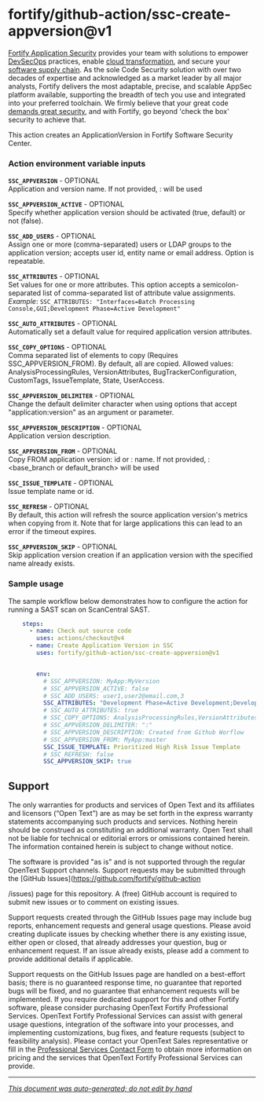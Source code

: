 # fortify/github-action/ssc-create-appversion@v1



<!-- START-INCLUDE:p.marketing-intro.md -->

[Fortify Application Security](https://www.microfocus.com/en-us/solutions/application-security) provides your team with solutions to empower [DevSecOps](https://www.microfocus.com/en-us/cyberres/use-cases/devsecops) practices, enable [cloud transformation](https://www.microfocus.com/en-us/cyberres/use-cases/cloud-transformation), and secure your [software supply chain](https://www.microfocus.com/en-us/cyberres/use-cases/securing-the-software-supply-chain). As the sole Code Security solution with over two decades of expertise and acknowledged as a market leader by all major analysts, Fortify delivers the most adaptable, precise, and scalable AppSec platform available, supporting the breadth of tech you use and integrated into your preferred toolchain. We firmly believe that your great code [demands great security](https://www.microfocus.com/cyberres/application-security/developer-security), and with Fortify, go beyond 'check the box' security to achieve that.

<!-- END-INCLUDE:p.marketing-intro.md -->



<!-- START-INCLUDE:action-ssc-create-appversion.md -->

This action creates an ApplicationVersion in Fortify Software Security Center.

### Action environment variable inputs


<!-- START-INCLUDE:env-ssc-create-appversion.md -->

**`SSC_APPVERSION`** - OPTIONAL   
Application and version name. 
If not provided, <repository>:<branch> will be used

**`SSC_APPVERSION_ACTIVE`** - OPTIONAL   
Specify whether application version should be activated (true, default) or not (false).

**`SSC_ADD_USERS`** - OPTIONAL   
Assign one or more (comma-separated) users or LDAP groups to the application version; accepts user id, entity name or email address. Option is repeatable.

**`SSC_ATTRIBUTES`** - OPTIONAL   
Set values for one or more attributes. This option accepts a semicolon-separated list of comma-separated list of attribute value assignments.
*Example*: `SSC_ATTRIBUTES: "Interfaces=Batch Processing Console,GUI;Development Phase=Active Development"`

**`SSC_AUTO_ATTRIBUTES`** - OPTIONAL   
Automatically set a default value for required application version attributes.

**`SSC_COPY_OPTIONS`** - OPTIONAL   
Comma separated list of elements to copy (Requires SSC_APPVERSION_FROM). By default, all are copied.
Allowed values:  AnalysisProcessingRules, VersionAttributes, BugTrackerConfiguration, CustomTags, IssueTemplate, State, UserAccess.

**`SSC_APPVERSION_DELIMITER`** - OPTIONAL   
Change the default delimiter character when using options that accept "application:version" as an argument or parameter.

**`SSC_APPVERSION_DESCRIPTION`** - OPTIONAL   
Application version description.

**`SSC_APPVERSION_FROM`** - OPTIONAL   
Copy FROM application version: id or <application>:<version> name.
If not provided, <repository>:<base_branch or default_branch> will be used

**`SSC_ISSUE_TEMPLATE`** - OPTIONAL   
Issue template name or id.

**`SSC_REFRESH`** - OPTIONAL   
By default, this action will refresh the source application version's metrics when copying from it. Note that for large applications this can lead to an error if the timeout expires.

**`SSC_APPVERSION_SKIP`** - OPTIONAL   
Skip application version creation if an application version with the specified name already exists.






<!-- END-INCLUDE:env-ssc-create-appversion.md -->


### Sample usage

The sample workflow below demonstrates how to configure the action for running a SAST scan on ScanCentral SAST.

```yaml
    steps:    
      - name: Check out source code
        uses: actions/checkout@v4  
      - name: Create Application Version in SSC
        uses: fortify/github-action/ssc-create-appversion@v1

        env:
          # SSC_APPVERSION: MyApp:MyVersion
          # SSC_APPVERSION_ACTIVE: false
          # SSC_ADD_USERS: user1,user2@email.com,3
          SSC_ATTRIBUTES: "Development Phase=Active Development;Development Strategy=Internally Developed;Accessibility=Internal Network Access Required"
          # SSC_AUTO_ATTRIBUTES: true
          # SSC_COPY_OPTIONS: AnalysisProcessingRules,VersionAttributes,BugTrackerConfiguration,CustomTags,IssueTemplate,State,UserAccess
          # SSC_APPVERSION_DELIMITER: ":"
          # SSC_APPVERSION_DESCRIPTION: Created from Github Worflow
          # SSC_APPVERSION_FROM: MyApp:master
          SSC_ISSUE_TEMPLATE: Prioritized High Risk Issue Template
          # SSC_REFRESH: false
          SSC_APPVERSION_SKIP: true
```

<!-- END-INCLUDE:action-ssc-create-appversion.md -->



<!-- START-INCLUDE:h2.support.md -->

## Support

The only warranties for products and services of Open Text and its affiliates and licensors (“Open Text”) are as may be set forth in the express warranty statements accompanying such products and services. Nothing herein should be construed as constituting an additional warranty. Open Text shall not be liable for technical or editorial errors or omissions contained herein. The information contained herein is subject to change without notice.

The software is provided "as is" and is not supported through the regular OpenText Support channels. Support requests may be submitted through the [GitHub Issues](https://github.com/fortify/github-action
/issues) page for this repository. A (free) GitHub account is required to submit new issues or to comment on existing issues. 

Support requests created through the GitHub Issues page may include bug reports, enhancement requests and general usage questions. Please avoid creating duplicate issues by checking whether there is any existing issue, either open or closed, that already addresses your question, bug or enhancement request. If an issue already exists, please add a comment to provide additional details if applicable.

Support requests on the GitHub Issues page are handled on a best-effort basis; there is no guaranteed response time, no guarantee that reported bugs will be fixed, and no guarantee that enhancement requests will be implemented. If you require dedicated support for this and other Fortify software, please consider purchasing OpenText Fortify Professional Services. OpenText Fortify Professional Services can assist with general usage questions, integration of the software into your processes, and implementing customizations, bug fixes, and feature requests (subject to feasibility analysis). Please contact your OpenText Sales representative or fill in the [Professional Services Contact Form](https://www.microfocus.com/en-us/cyberres/contact/professional-services) to obtain more information on pricing and the services that OpenText Fortify Professional Services can provide.

<!-- END-INCLUDE:h2.support.md -->


---

*[This document was auto-generated; do not edit by hand](https://github.com/fortify/shared-doc-resources/blob/main/USAGE.md)*
